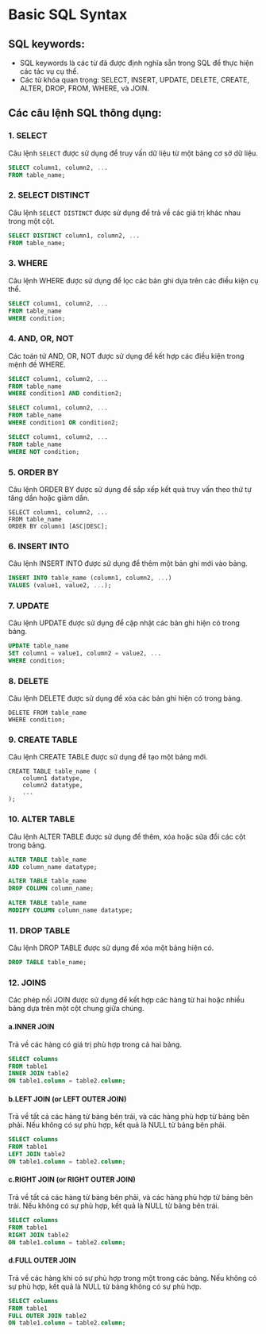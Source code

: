 # Basic SQL Syntax

## SQL keywords:

- SQL keywords là các từ đã được định nghĩa sẵn trong SQL để thực hiện các tác vụ cụ thể.
- Các từ khóa quan trọng: SELECT, INSERT, UPDATE, DELETE, CREATE, ALTER, DROP, FROM, WHERE, và JOIN.

## Các câu lệnh SQL thông dụng:

### 1. SELECT

Câu lệnh `SELECT` được sử dụng để truy vấn dữ liệu từ một bảng cơ sở dữ liệu.

```sql
SELECT column1, column2, ...
FROM table_name;
```

### 2. SELECT DISTINCT

Câu lệnh `SELECT DISTINCT` được sử dụng để trả về các giá trị khác nhau trong một cột.

```sql
SELECT DISTINCT column1, column2, ...
FROM table_name;
```

### 3. WHERE

Câu lệnh WHERE được sử dụng để lọc các bản ghi dựa trên các điều kiện cụ thể.

```sql
SELECT column1, column2, ...
FROM table_name
WHERE condition;
```

### 4. AND, OR, NOT

Các toán tử AND, OR, NOT được sử dụng để kết hợp các điều kiện trong mệnh đề WHERE.

```sql
SELECT column1, column2, ...
FROM table_name
WHERE condition1 AND condition2;

SELECT column1, column2, ...
FROM table_name
WHERE condition1 OR condition2;

SELECT column1, column2, ...
FROM table_name
WHERE NOT condition;
```

### 5. ORDER BY

Câu lệnh ORDER BY được sử dụng để sắp xếp kết quả truy vấn theo thứ tự tăng dần hoặc giảm dần.

```
SELECT column1, column2, ...
FROM table_name
ORDER BY column1 [ASC|DESC];
```

### 6. INSERT INTO

Câu lệnh INSERT INTO được sử dụng để thêm một bản ghi mới vào bảng.

```sql
INSERT INTO table_name (column1, column2, ...)
VALUES (value1, value2, ...);
```

### 7. UPDATE

Câu lệnh UPDATE được sử dụng để cập nhật các bản ghi hiện có trong bảng.

```sql
UPDATE table_name
SET column1 = value1, column2 = value2, ...
WHERE condition;
```

### 8. DELETE

Câu lệnh DELETE được sử dụng để xóa các bản ghi hiện có trong bảng.

```
DELETE FROM table_name
WHERE condition;
```

### 9. CREATE TABLE

Câu lệnh CREATE TABLE được sử dụng để tạo một bảng mới.

```
CREATE TABLE table_name (
    column1 datatype,
    column2 datatype,
    ...
);
```

### 10. ALTER TABLE

Câu lệnh ALTER TABLE được sử dụng để thêm, xóa hoặc sửa đổi các cột trong bảng.

```sql
ALTER TABLE table_name
ADD column_name datatype;

ALTER TABLE table_name
DROP COLUMN column_name;

ALTER TABLE table_name
MODIFY COLUMN column_name datatype;
```

### 11. DROP TABLE

Câu lệnh DROP TABLE được sử dụng để xóa một bảng hiện có.

```sql
DROP TABLE table_name;
```

### 12. JOINS

Các phép nối JOIN được sử dụng để kết hợp các hàng từ hai hoặc nhiều bảng dựa trên một cột chung giữa chúng.

#### a.INNER JOIN

Trả về các hàng có giá trị phù hợp trong cả hai bảng.

```sql
SELECT columns
FROM table1
INNER JOIN table2
ON table1.column = table2.column;
```

#### b.LEFT JOIN (or LEFT OUTER JOIN)

Trả về tất cả các hàng từ bảng bên trái, và các hàng phù hợp từ bảng bên phải. Nếu không có sự phù hợp, kết quả là NULL từ bảng bên phải.

```sql
SELECT columns
FROM table1
LEFT JOIN table2
ON table1.column = table2.column;
```

#### c.RIGHT JOIN (or RIGHT OUTER JOIN)

Trả về tất cả các hàng từ bảng bên phải, và các hàng phù hợp từ bảng bên trái. Nếu không có sự phù hợp, kết quả là NULL từ bảng bên trái.

```sql
SELECT columns
FROM table1
RIGHT JOIN table2
ON table1.column = table2.column;
```

#### d.FULL OUTER JOIN

Trả về các hàng khi có sự phù hợp trong một trong các bảng. Nếu không có sự phù hợp, kết quả là NULL từ bảng không có sự phù hợp.

```sql
SELECT columns
FROM table1
FULL OUTER JOIN table2
ON table1.column = table2.column;
```
